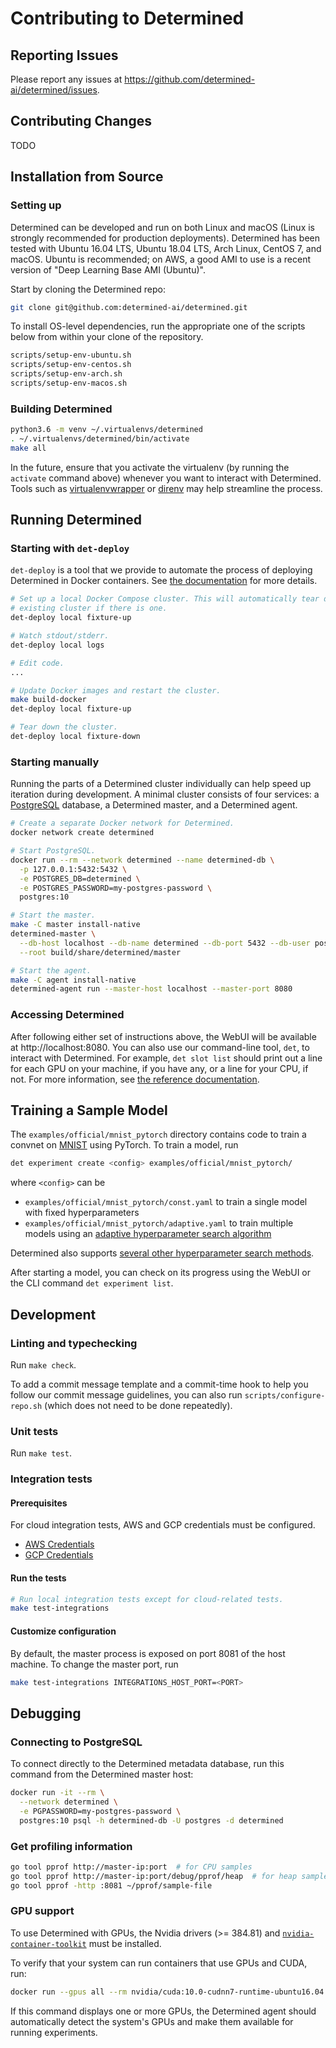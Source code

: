 # Contributing to Determined

## Reporting Issues

Please report any issues at https://github.com/determined-ai/determined/issues.

## Contributing Changes

TODO

## Installation from Source

### Setting up

Determined can be developed and run on both Linux and macOS (Linux is strongly
recommended for production deployments). Determined has been tested with Ubuntu
16.04 LTS, Ubuntu 18.04 LTS, Arch Linux, CentOS 7, and macOS. Ubuntu is
recommended; on AWS, a good AMI to use is a recent version of "Deep Learning
Base AMI (Ubuntu)".

Start by cloning the Determined repo:

```sh
git clone git@github.com:determined-ai/determined.git
```

To install OS-level dependencies, run the appropriate one of the scripts below
from within your clone of the repository.

```sh
scripts/setup-env-ubuntu.sh
scripts/setup-env-centos.sh
scripts/setup-env-arch.sh
scripts/setup-env-macos.sh
```

### Building Determined

```sh
python3.6 -m venv ~/.virtualenvs/determined
. ~/.virtualenvs/determined/bin/activate
make all
```

In the future, ensure that you activate the virtualenv (by running the
`activate` command above) whenever you want to interact with Determined. Tools
such as [virtualenvwrapper](https://virtualenvwrapper.readthedocs.io/en/latest/)
or [direnv](https://direnv.net/) may help streamline the process.

## Running Determined

### Starting with `det-deploy`

`det-deploy` is a tool that we provide to automate the process of deploying
Determined in Docker containers. See [the
documentation](https://docs.determined.ai/latest/how-to/installation/deploy.html)
for more details.

```sh
# Set up a local Docker Compose cluster. This will automatically tear down an
# existing cluster if there is one.
det-deploy local fixture-up

# Watch stdout/stderr.
det-deploy local logs

# Edit code.
...

# Update Docker images and restart the cluster.
make build-docker
det-deploy local fixture-up

# Tear down the cluster.
det-deploy local fixture-down
```

### Starting manually

Running the parts of a Determined cluster individually can help speed up
iteration during development. A minimal cluster consists of four services: a
[PostgreSQL](https://www.postgresql.org/) database, a Determined master, and 
a Determined agent.

```sh
# Create a separate Docker network for Determined.
docker network create determined

# Start PostgreSQL.
docker run --rm --network determined --name determined-db \
  -p 127.0.0.1:5432:5432 \
  -e POSTGRES_DB=determined \
  -e POSTGRES_PASSWORD=my-postgres-password \
  postgres:10

# Start the master.
make -C master install-native
determined-master \
  --db-host localhost --db-name determined --db-port 5432 --db-user postgres --db-password my-postgres-password \
  --root build/share/determined/master

# Start the agent.
make -C agent install-native
determined-agent run --master-host localhost --master-port 8080
```

### Accessing Determined

After following either set of instructions above, the WebUI will be available at
http://localhost:8080. You can also use our command-line tool, `det`, to
interact with Determined. For example, `det slot list` should print out a line
for each GPU on your machine, if you have any, or a line for your CPU, if not.
For more information, see [the reference
documentation](https://docs.determined.ai/latest/reference/cli.html).

## Training a Sample Model

The `examples/official/mnist_pytorch` directory contains code to train a convnet
on [MNIST](http://yann.lecun.com/exdb/mnist/) using PyTorch. To train a model,
run

```sh
det experiment create <config> examples/official/mnist_pytorch/
```

where `<config>` can be

- `examples/official/mnist_pytorch/const.yaml` to train a single model with fixed hyperparameters
- `examples/official/mnist_pytorch/adaptive.yaml` to train multiple models using
  an [adaptive hyperparameter search
  algorithm](https://docs.determined.ai/latest/topic-guides/hp-tuning-det/index.html#adaptive-search)

Determined also supports [several other hyperparameter search
methods](https://docs.determined.ai/latest/topic-guides/hp-tuning-det/index.html#other-supported-methods).

After starting a model, you can check on its progress using the WebUI
or the CLI command `det experiment list`.

## Development

### Linting and typechecking

Run `make check`.

To add a commit message template and a commit-time hook to help you follow our
commit message guidelines, you can also run `scripts/configure-repo.sh` (which
does not need to be done repeatedly).

### Unit tests

Run `make test`.

### Integration tests

#### Prerequisites

For cloud integration tests, AWS and GCP credentials must be configured.

- [AWS Credentials](https://boto3.amazonaws.com/v1/documentation/api/latest/guide/configuration.html)
- [GCP Credentials](https://cloud.google.com/docs/authentication/getting-started)

#### Run the tests

```bash
# Run local integration tests except for cloud-related tests.
make test-integrations
```

#### Customize configuration

By default, the master process is exposed on port 8081 of the host
machine. To change the master port, run

```sh
make test-integrations INTEGRATIONS_HOST_PORT=<PORT>
```

## Debugging

### Connecting to PostgreSQL

To connect directly to the Determined metadata database, run this command from
the Determined master host:

```sh
docker run -it --rm \
  --network determined \
  -e PGPASSWORD=my-postgres-password \
  postgres:10 psql -h determined-db -U postgres -d determined
```

### Get profiling information

```sh
go tool pprof http://master-ip:port  # for CPU samples
go tool pprof http://master-ip:port/debug/pprof/heap  # for heap samples
go tool pprof -http :8081 ~/pprof/sample-file
```

### GPU support

To use Determined with GPUs, the Nvidia drivers (>= 384.81) and
[`nvidia-container-toolkit`](https://docs.determined.ai/latest/how-to/installation/requirements.html#installing-docker)
must be installed.

To verify that your system can run containers that use GPUs and CUDA, run:

```sh
docker run --gpus all --rm nvidia/cuda:10.0-cudnn7-runtime-ubuntu16.04 nvidia-smi
```

If this command displays one or more GPUs, the Determined agent should
automatically detect the system's GPUs and make them available for
running experiments.
